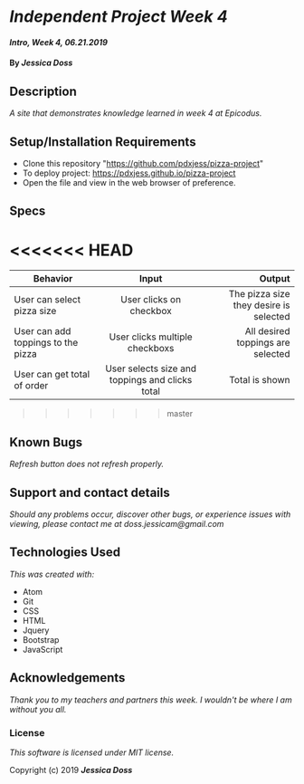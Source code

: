 # _Independent Project Week 4_

#### _Intro, Week 4, *06.21.2019*_

#### By _Jessica Doss_

## Description
_A site that demonstrates knowledge learned in week 4 at Epicodus._

## Setup/Installation Requirements

* Clone this repository "https://github.com/pdxjess/pizza-project"
* To deploy project: https://pdxjess.github.io/pizza-project
* Open the file and view in the web browser of preference.

## Specs
<<<<<<< HEAD
=======
| Behavior | Input | Output |
| ------------- |:-------------:| -----:|
| User can select pizza size | User clicks on checkbox | The pizza size they desire is selected |
| User can add toppings to the pizza | User clicks multiple checkboxs | All desired toppings are selected |
| User can get total of order | User selects size and toppings and clicks total | Total is shown | 
>>>>>>> master

## Known Bugs

_Refresh button does not refresh properly._

## Support and contact details

_Should any problems occur, discover other bugs, or experience issues with viewing, please contact me at doss.jessicam@gmail.com_

## Technologies Used

_This was created with:_
* Atom
* Git
* CSS
* HTML
* Jquery
* Bootstrap
* JavaScript

## Acknowledgements

_Thank you to my teachers and partners this week. I wouldn't be where I am without you all._

### License

*This software is licensed under MIT license.*

Copyright (c) 2019 **_Jessica Doss_**
